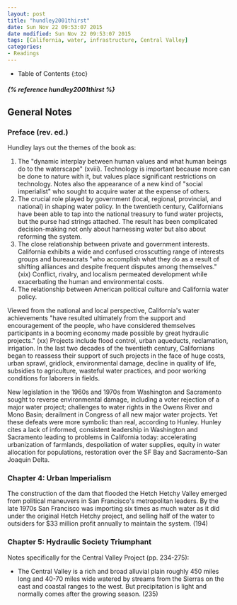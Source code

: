 ```yaml
---
layout: post
title: "hundley2001thirst"
date: Sun Nov 22 09:53:07 2015
date modified: Sun Nov 22 09:53:07 2015
tags: [California, water, infrastructure, Central Valley]
categories:
- Readings
---
```

* Table of Contents
{:toc}

<h5>{% reference hundley2001thirst %}</h5>

## General Notes

### Preface (rev. ed.)

Hundley lays out the themes of the book as:

1) The "dynamic interplay between human values and what human beings do to the waterscape" (xviii). Technology is important because more can be done to nature with it, but values place significant restrictions on technology. Notes also the appearance of a new kind of "social imperialist" who sought to acquire water at the expense of others.
2) The crucial role played by government (local, regional, provincial, and national) in shaping water policy. In the twentieth century, Californians have been able to tap into the national treasury to fund water projects, but the purse had strings attached. The result has been complicated decision-making not only about harnessing water but also about reforming the system.
3) The close relationship between private and government interests. California exhibits a wide and confused crosscutting range of interests groups and bureaucrats "who accomplish what they do as a result of shifting alliances and despite frequent disputes among themselves." (xix) Conflict, rivalry, and localism permeated development while exacerbating the human and environmental costs.
4) The relationship between American political culture and California water policy.

Viewed from the national and local perspective, California's water achievements "have resulted ultimately from the support and encouragement of the people, who have considered themselves participants in a booming economy made possible by great hydraulic projects." (xx) Projects include flood control, urban aqueducts, reclamation, irrigation. In the last two decades of the twentieth century, Californians began to reassess their support of such projects in the face of huge costs, urban sprawl, gridlock, environmental damage, decline in quality of life, subsidies to agriculture, wasteful water practices, and poor working conditions for laborers in fields.

New legislation in the 1960s and 1970s from Washington and Sacramento sought to reverse environmental damage, including a voter rejection of a major water project; challenges to water rights in the Owens River and Mono Basin; derailment in Congress of all new major water projects. Yet these defeats were more symbolic than real, according to Hunley. Hunley cites a lack of informed, consistent leadership in Washington and Sacramento leading to problems in California today: accelerating urbanization of farmlands, despoliation of water supplies, equity in water allocation for populations, restoration over the SF Bay and Sacramento-San Joaquin Delta.

### Chapter 4: Urban Imperialism

The construction of the dam that flooded the Hetch Hetchy Valley emerged from political maneuvers in San Francisco's metropolitan leaders. By the late 1970s San Francisco was importing six times as much water as it did under the original Hetch Hetchy project, and selling half of the water to outsiders for $33 million profit annually to maintain the system. (194)

### Chapter 5: Hydraulic Society Triumphant

Notes specifically for the Central Valley Project (pp. 234-275):

* The Central Valley is a rich and broad alluvial plain roughly 450 miles long and 40-70  miles wide watered by streams from the Sierras on the east and coastal ranges to the west. But precipitation is light and normally comes after the growing season. (235)

